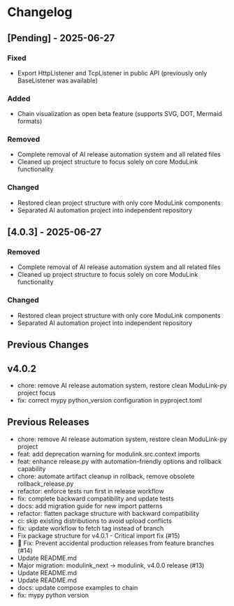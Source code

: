 # Changelog

## [Pending] - 2025-06-27
### Fixed
- Export HttpListener and TcpListener in public API (previously only BaseListener was available)

### Added  
- Chain visualization as open beta feature (supports SVG, DOT, Mermaid formats)

### Removed
- Complete removal of AI release automation system and all related files
- Cleaned up project structure to focus solely on core ModuLink functionality

### Changed
- Restored clean project structure with only core ModuLink components  
- Separated AI automation project into independent repository

## [4.0.3] - 2025-06-27
### Removed
- Complete removal of AI release automation system and all related files
- Cleaned up project structure to focus solely on core ModuLink functionality

### Changed
- Restored clean project structure with only core ModuLink components
- Separated AI automation project into independent repository

## Previous Changes
## v4.0.2
- chore: remove AI release automation system, restore clean ModuLink-py project focus
- fix: correct mypy python_version configuration in pyproject.toml

## Previous Releases
- chore: remove AI release automation system, restore clean ModuLink-py project
- feat: add deprecation warning for modulink.src.context imports
- feat: enhance release.py with automation-friendly options and rollback capability
- chore: automate artifact cleanup in rollback, remove obsolete rollback_release.py
- refactor: enforce tests run first in release workflow
- fix: complete backward compatibility and update tests
- docs: add migration guide for new import patterns
- refactor: flatten package structure with backward compatibility
- ci: skip existing distributions to avoid upload conflicts
- fix: update workflow to fetch tag instead of branch
- Fix package structure for v4.0.1 - Critical import fix (#15)
- 🚨 Fix: Prevent accidental production releases from feature branches (#14)
- Update README.md
- Major migration: modulink_next → modulink, v4.0.0 release (#13)
- Update README.md
- Update README.md
- docs: update compose examples to chain
- fix: mypy python version
